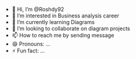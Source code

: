 - 👋 Hi, I’m @Roshdy92
- 👀 I’m interested in Business analysis career
- 🌱 I’m currently learning Diagrams
- 💞️ I’m looking to collaborate on diagram projects
- 📫 How to reach me by sending message
- 😄 Pronouns: ...
- ⚡ Fun fact: ...

<!---
Roshdy92/Roshdy92 is a ✨ special ✨ repository because its `README.md` (this file) appears on your GitHub profile.
You can click the Preview link to take a look at your changes.
--->

